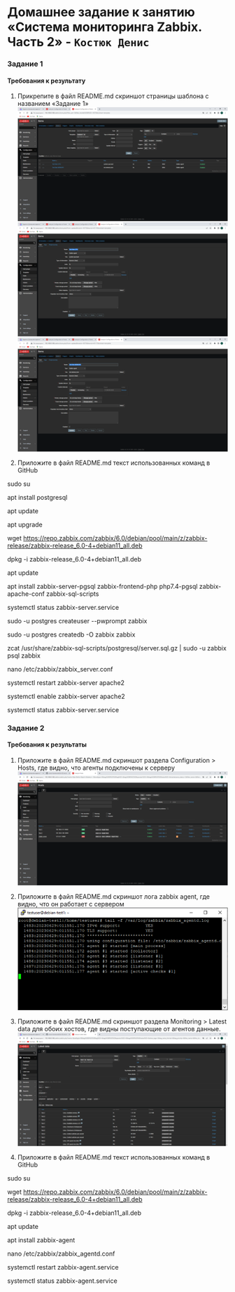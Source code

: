 # Домашнее задание к занятию «Система мониторинга Zabbix. Часть 2» - `Костюк Денис`

### Задание 1
#### Требования к результату 

1. Прикрепите в файл README.md скриншот страницы шаблона с названием «Задание 1»
   ![Скрин1](https://github.com/denniskostyuk/zabbix-2/blob/main/task-1_template.png)
   ![Скрин2](https://github.com/denniskostyuk/zabbix-2/blob/main/task-1_item1.png)
   ![Скрин3](https://github.com/denniskostyuk/zabbix-2/blob/main/task-1_item2.png)
   
2. Приложите в файл README.md текст использованных команд в GitHub

sudo su

apt install postgresql

apt update

apt upgrade

wget https://repo.zabbix.com/zabbix/6.0/debian/pool/main/z/zabbix-release/zabbix-release_6.0-4+debian11_all.deb

dpkg -i zabbix-release_6.0-4+debian11_all.deb

apt update

apt install zabbix-server-pgsql zabbix-frontend-php php7.4-pgsql zabbix-apache-conf zabbix-sql-scripts

systemctl status zabbix-server.service

sudo -u postgres createuser --pwprompt zabbix

sudo -u postgres createdb -O zabbix zabbix

zcat /usr/share/zabbix-sql-scripts/postgresql/server.sql.gz | sudo -u zabbix psql zabbix

nano /etc/zabbix/zabbix_server.conf

systemctl restart zabbix-server apache2

systemctl enable zabbix-server apache2

systemctl status zabbix-server.service


### Задание 2

#### Требования к результаты 
1. Приложите в файл README.md скриншот раздела Configuration > Hosts, где видно, что агенты подключены к серверу
   ![Скрин1](https://github.com/denniskostyuk/zabbix-1/blob/main/Screen-21.png)
   
2. Приложите в файл README.md скриншот лога zabbix agent, где видно, что он работает с сервером
   ![Скрин2](https://github.com/denniskostyuk/zabbix-1/blob/main/Screen-22.png)
   
3. Приложите в файл README.md скриншот раздела Monitoring > Latest data для обоих хостов, где видны поступающие от агентов данные.
   ![Скрин3](https://github.com/denniskostyuk/zabbix-1/blob/main/Screen-23.png)
   
4. Приложите в файл README.md текст использованных команд в GitHub

sudo su

wget https://repo.zabbix.com/zabbix/6.0/debian/pool/main/z/zabbix-release/zabbix-release_6.0-4+debian11_all.deb

dpkg -i zabbix-release_6.0-4+debian11_all.deb

apt update

apt install zabbix-agent

nano /etc/zabbix/zabbix_agentd.conf

systemctl restart zabbix-agent.service

systemctl status zabbix-agent.service
